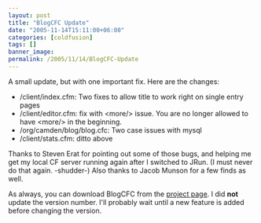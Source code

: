 ```yaml
---
layout: post
title: "BlogCFC Update"
date: "2005-11-14T15:11:00+06:00"
categories: [coldfusion]
tags: []
banner_image: 
permalink: /2005/11/14/BlogCFC-Update
---
```


A small update, but with one important fix. Here are the changes:

<ul>
<li>/client/index.cfm: Two fixes to allow title to work right on single entry pages
<li>/client/editor.cfm: fix with &lt;more/&gt; issue. You are no longer allowed to have &lt;more/&gt; in the beginning.
<li>/org/camden/blog/blog.cfc: Two case issues with mysql
<li>/client/stats.cfm: ditto above
</ul>

Thanks to Steven Erat for pointing out some of those bugs, and helping me get my local CF server running again after I switched to JRun. (I must never do that again. -shudder-) Also thanks to Jacob Munson for a few finds as well.

As always, you can download BlogCFC from the <a href="http://ray.camdenfamily.com/projects/blogcfc">project page</a>. I did <b>not</b> update the version number. I'll probably wait until a new feature is added before changing the version.